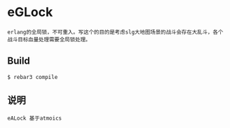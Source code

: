 eGLock
=====

    erlang的全局锁，不可重入。写这个的目的是考虑slg大地图场景的战斗会存在大乱斗，各个战斗目标血量处理需要全局锁处理。

Build
-----

    $ rebar3 compile

说明
----

    eALock 基于atmoics 
